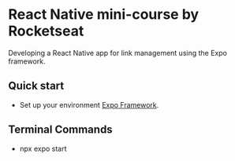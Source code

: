 # React Native mini-course by Rocketseat

Developing a React Native app for link management using the Expo framework.

## Quick start

- Set up your environment [Expo Framework](https://docs.expo.dev/get-started/set-up-your-environment/).

## Terminal Commands

- npx expo start


